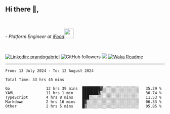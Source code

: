 <h2>Hi there  👋,</h2> </br>

<p><em>- Platform Engineer at <a href="https://www.ifood.com.br/">iFood</a><img src="https://media.giphy.com/media/WUlplcMpOCEmTGBtBW/giphy.gif" width="30"> 
</em></p></br>


[![Linkedin: prandogabriel](https://img.shields.io/badge/-prandogabriel-blue?style=flat-square&logo=Linkedin&logoColor=white&link=https://www.linkedin.com/in/prandogabriel/)](https://www.linkedin.com/in/prandogabriel)
![GitHub followers](https://img.shields.io/github/followers/prandogabriel?label=Follow&style=social)
![](https://visitor-badge.glitch.me/badge?page_id=prandogabriel.prandogabriel)
[![Waka Readme](https://github.com/prandogabriel/prandogabriel/actions/workflows/update-stats.yml.yml/badge.svg)](https://github.com/prandogabriel/prandogabriel/actions/workflows/update-stats.yml.yml)

---

<!--START_SECTION:waka-->

```golang
From: 13 July 2024 - To: 12 August 2024

Total Time: 33 hrs 45 mins

Go                12 hrs 39 mins  ████████▓░░░░░░░░░░░░░░░░   35.29 %
YAML              11 hrs 1 min    ███████▓░░░░░░░░░░░░░░░░░   30.74 %
TypeScript        4 hrs 8 mins    ███░░░░░░░░░░░░░░░░░░░░░░   11.53 %
Markdown          2 hrs 16 mins   █▓░░░░░░░░░░░░░░░░░░░░░░░   06.33 %
Other             2 hrs 5 mins    █▒░░░░░░░░░░░░░░░░░░░░░░░   05.85 %
```

<!--END_SECTION:waka-->
